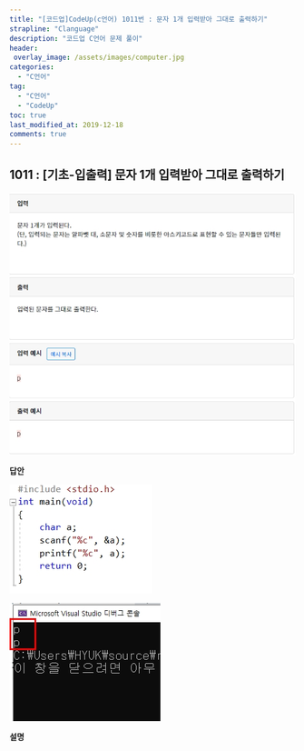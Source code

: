 ```yaml
---
title: "[코드업]CodeUp(c언어) 1011번 : 문자 1개 입력받아 그대로 출력하기"
strapline: "Clanguage"
description: "코드업 C언어 문제 풀이"
header:
 overlay_image: /assets/images/computer.jpg
categories:
  - "C언어"
tag:
  - "C언어"
  - "CodeUp"
toc: true
last_modified_at: 2019-12-18
comments: true
---
```


## 1011 : [기초-입출력] 문자 1개 입력받아 그대로 출력하기

![c1011](/assets/images/c1011.jpg)

**답안**<br>

![c1011](/assets/images/c1011-2.jpg)

![c1011](/assets/images/c1011-1.jpg)

**설명**





